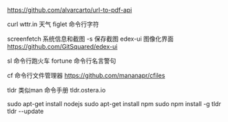 https://github.com/alvarcarto/url-to-pdf-api

curl wttr.in  天气
figlet         命令行字符

screenfetch  系统信息和截图
   -s 保存截图
edex-ui  图像化界面
   https://github.com/GitSquared/edex-ui


sl 命令行跑火车
fortune  命令行名言警句

cf 命令行文件管理器
    https://github.com/mananapr/cfiles

tldr 类似man 命令手册
  tldr.ostera.io 
  
  sudo apt-get install nodejs
  sudo apt-get install npm
  sudo npm install -g tldr 
  tldr  --update
